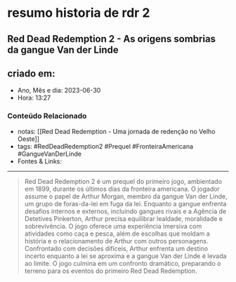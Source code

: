 # resumo historia de rdr 2
## Red Dead Redemption 2 - As origens sombrias da gangue Van der Linde

## criado em: 
-  Ano, Mês e dia: 2023-06-30
- Hora: 13:27

### Conteúdo Relacionado
- notas: [[Red Dead Redemption - Uma jornada de redenção no Velho Oeste]]
- tags: #RedDeadRedemption2 #Prequel #FronteiraAmericana #GangueVanDerLinde
- Fontes & Links: 
---

> Red Dead Redemption 2 é um prequel do primeiro jogo, ambientado em 1899, durante os últimos dias da fronteira americana. O jogador assume o papel de Arthur Morgan, membro da gangue Van der Linde, um grupo de foras-da-lei em fuga da lei. Enquanto a gangue enfrenta desafios internos e externos, incluindo gangues rivais e a Agência de Detetives Pinkerton, Arthur precisa equilibrar lealdade, moralidade e sobrevivência. O jogo oferece uma experiência imersiva com atividades como caça e pesca, além de escolhas que moldam a história e o relacionamento de Arthur com outros personagens. Confrontado com decisões difíceis, Arthur enfrenta um destino incerto enquanto a lei se aproxima e a gangue Van der Linde é levada ao limite. O jogo culmina em um confronto dramático, preparando o terreno para os eventos do primeiro Red Dead Redemption.